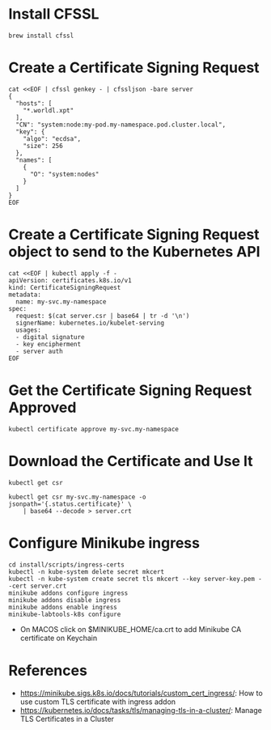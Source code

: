 # Install CFSSL
```commandline
brew install cfssl
```

# Create a Certificate Signing Request

```commandline
cat <<EOF | cfssl genkey - | cfssljson -bare server
{
  "hosts": [
    "*.worldl.xpt"
  ],
  "CN": "system:node:my-pod.my-namespace.pod.cluster.local",
  "key": {
    "algo": "ecdsa",
    "size": 256
  },
  "names": [
    {
      "O": "system:nodes"
    }
  ]
}
EOF
```

# Create a Certificate Signing Request object to send to the Kubernetes API
```commandline
cat <<EOF | kubectl apply -f -
apiVersion: certificates.k8s.io/v1
kind: CertificateSigningRequest
metadata:
  name: my-svc.my-namespace
spec:
  request: $(cat server.csr | base64 | tr -d '\n')
  signerName: kubernetes.io/kubelet-serving
  usages:
  - digital signature
  - key encipherment
  - server auth
EOF
```

# Get the Certificate Signing Request Approved
```commandline
kubectl certificate approve my-svc.my-namespace
```

# Download the Certificate and Use It
```commandline
kubectl get csr
```
```commandline
kubectl get csr my-svc.my-namespace -o jsonpath='{.status.certificate}' \
    | base64 --decode > server.crt
```

# Configure Minikube ingress 
```commandline
cd install/scripts/ingress-certs
kubectl -n kube-system delete secret mkcert
kubectl -n kube-system create secret tls mkcert --key server-key.pem --cert server.crt
minikube addons configure ingress
minikube addons disable ingress
minikube addons enable ingress
minikube-labtools-k8s configure
```
  * On MACOS click on $MINIKUBE_HOME/ca.crt to add Minikube CA certificate on Keychain

# References
   * https://minikube.sigs.k8s.io/docs/tutorials/custom_cert_ingress/: How to use custom TLS certificate with ingress addon
   * https://kubernetes.io/docs/tasks/tls/managing-tls-in-a-cluster/: Manage TLS Certificates in a Cluster
